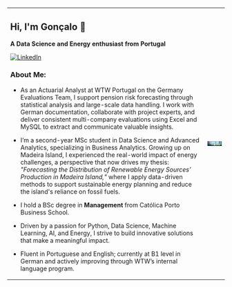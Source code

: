 <table>
  <tr>
    <td>

## Hi, I'm Gonçalo 👋  
**A Data Science and Energy enthusiast from Portugal**  

<a href="https://www.linkedin.com/in/gon%C3%A7alo-ferreira-178083243/" target="_blank">
  <img src="https://img.shields.io/badge/LinkedIn-0077B5?style=for-the-badge&logo=linkedin&logoColor=white" alt="LinkedIn">
</a>

### About Me:
- As an Actuarial Analyst at WTW Portugal on the Germany Evaluations Team, I support pension risk forecasting through statistical analysis and large-scale data handling. I work with German documentation, collaborate with project experts, and deliver consistent multi-company evaluations using Excel and MySQL to extract and communicate valuable insights.

- I’m a second-year MSc student in Data Science and Advanced Analytics, specializing in Business Analytics. Growing up on Madeira Island, I experienced the real-world impact of energy challenges, a perspective that now drives my thesis: *"Forecasting the Distribution of Renewable Energy Sources’ Production in Madeira Island,"* where I apply data-driven methods to support sustainable energy planning and reduce the island's reliance on fossil fuels.

- I hold a BSc degree in **Management** from Católica Porto Business School.

- Driven by a passion for Python, Data Science, Machine Learning, AI, and Energy, I strive to build innovative solutions that make a meaningful impact.

- Fluent in Portuguese and English; currently at B1 level in German and actively improving through WTW’s internal language program.

</td>
<td>
  <img src="https://raw.githubusercontent.com/Gl-ferreira/Gl-ferreira/main/data%20science%20and%20energy.jpeg" width="300"/>
</td>
</tr>
</table>
